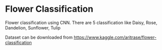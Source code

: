 # Flower Classification
Flower classification using CNN. There are 5 classification like Daisy, Rose, Dandelion, Sunflower, Tulip

Dataset can be downloaded from
https://www.kaggle.com/aritrase/flower-classification
